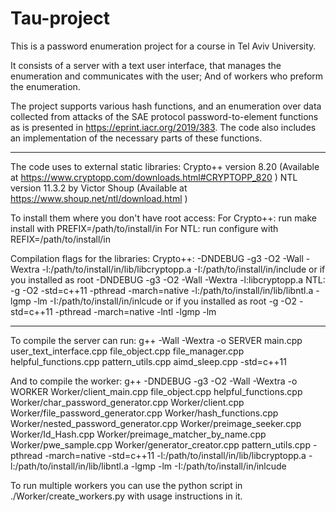# Tau-project
This is a password enumeration project for a course in Tel Aviv University.

It consists of a server with a text user interface, that manages the enumeration and communicates with the user;
And of workers who preform the enumeration.

The project supports various hash functions, and an enumeration over data collected from attacks of the SAE protocol password-to-element
functions as is presented in https://eprint.iacr.org/2019/383.
The code also includes an implementation of the necessary parts of these functions.

---------------------------------------------------------------------------------------------------------

The code uses to external static libraries:
	Crypto++ version 8.20 (Available at https://www.cryptopp.com/downloads.html#CRYPTOPP_820 )
	NTL version 11.3.2 by Victor Shoup (Available at https://www.shoup.net/ntl/download.html )

To install them where you don't have root access:
	For Crypto++: run make install with PREFIX=/path/to/install/in
	For NTL: run configure with REFIX=/path/to/install/in

Compilation flags for the libraries:
	Crypto++:   -DNDEBUG -g3 -O2 -Wall -Wextra -l:/path/to/install/in/lib/libcryptopp.a -I:/path/to/install/in/include
		or if you installed as root
				-DNDEBUG -g3 -O2 -Wall -Wextra -l:libcryptopp.a
	NTL: 	 -g -O2 -std=c++11 -pthread -march=native  -l:/path/to/install/in/lib/libntl.a -lgmp -lm -I:/path/to/install/in/inlcude
		or if you installed as root
			 -g -O2 -std=c++11 -pthread -march=native  -lntl -lgmp -lm


---------------------------------------------------------------------------------------------------------

To compile the server can run:
	g++ -Wall -Wextra -o SERVER main.cpp user_text_interface.cpp file_object.cpp file_manager.cpp helpful_functions.cpp pattern_utils.cpp aimd_sleep.cpp -std=c++11

And to compile the worker:
	g++ -DNDEBUG -g3 -O2 -Wall -Wextra -o WORKER Worker/client_main.cpp file_object.cpp helpful_functions.cpp Worker/char_password_generator.cpp Worker/client.cpp Worker/file_password_generator.cpp Worker/hash_functions.cpp Worker/nested_password_generator.cpp Worker/preimage_seeker.cpp Worker/Id_Hash.cpp Worker/preimage_matcher_by_name.cpp Worker/pwe_sample.cpp Worker/generator_creator.cpp pattern_utils.cpp  -pthread -march=native -std=c++11 -l:/path/to/install/in/lib/libcryptopp.a -l:/path/to/install/in/lib/libntl.a -lgmp -lm -I:/path/to/install/in/inlcude

To run multiple workers you can use the python script in ./Worker/create_workers.py with usage instructions in it.